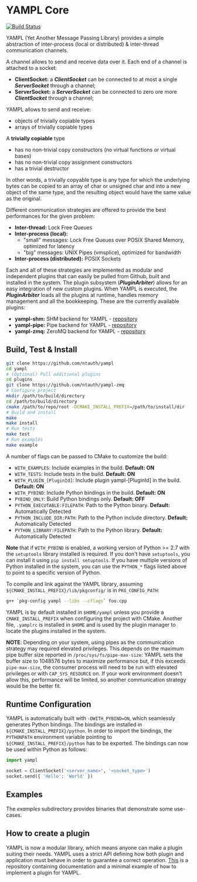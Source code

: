 # YAMPL Core

[![Build Status](https://travis-ci.org/ntauth/yampl.svg?branch=master)](https://travis-ci.org/ntauth/yampl)

YAMPL (Yet Another Message Passing Library) provides a simple abstraction of inter-process (local or distributed) & inter-thread communication channels.

A channel allows to send and receive data over it. Each end of a channel is attached to a socket:
* **ClientSocket:**  a ***ClientSocket*** can be connected to at most a single ***ServerSocket*** through a channel;
* **ServerSocket:** a ***ServerSocket*** can be connected to zero ore more ***ClientSocket*** through a channel;

YAMPL allows to send and receive: 
* objects of trivially copiable types
* arrays of trivially copiable types

A **trivially copiable** type
* has no non-trivial copy constructors (no virtual functions or virtual bases)
* has no non-trivial copy assignment constructors
* has a trivial destructor

In other words, a trivially copyable type is any type for which the underlying bytes can be copied to an array of char or unsigned char and into a new object of the same type, and the resulting object would have the same value as the original.

Different communication strategies are offered to provide the best performances for the given problem:
* **Inter-thread:** Lock Free Queues
* **Inter-process (local):**
    * "small" messages: Lock Free Queues over POSIX Shared Memory, optimized for latency
    * "big" messages: UNIX Pipes (vmsplice), optimized for bandwidth
* **Inter-process (distributed):** POSIX Sockets 

Each and all of these strategies are implemented as modular and independent plugins that can easily be pulled from Github, built and installed in the system. The plugin subsystem (***PluginArbiter***) allows for an easy integration of new custom plugins. When YAMPL is executed, the ***PluginArbiter*** loads all the plugins at runtime, handles memory management and all the bookkeeping. These are the currently available plugins:
* **yampl-shm:** SHM backend for YAMPL - [repository](https://github.com/ntauth/yampl-shm)
* **yampl-pipe:** Pipe backend for YAMPL - [repository](https://github.com/ntauth/yampl-pipe)
* **yampl-zmq:** ZeroMQ backend for YAMPL - [repository](https://github.com/ntauth/yampl-zmq)

## Build, Test & Install
``` bash
git clone https://github.com/ntauth/yampl
cd yampl
# (Optional) Pull additional plugins
cd plugins
git clone https://github.com/ntauth/yampl-zmq
# Configure project
mkdir /path/to/build/directory
cd /path/to/build/directory
cmake /path/to/repo/root -DCMAKE_INSTALL_PREFIX=/path/to/install/dir
# Build and install
make
make install
# Run tests
make test
# Run examples
make example
```

A number of flags can be passed to CMake to customize the build:
- `WITH_EXAMPLES`: Include examples in the build. **Default: ON**
- `WITH_TESTS`: Include tests in the build. **Default: ON**
- `WITH_PLUGIN_[PluginId]`: Include plugin yampl-[PluginId] in the build. **Default: ON**
- `WITH_PYBIND`: Include Python bindings in the build. **Default: ON**
- `PYBIND_ONLY`: Build Python bindings only. **Default: OFF**
- `PYTHON_EXECUTABLE:FILEPATH`: Path to the Python binary. **Default:** Automatically Detected
- `PYTHON_INCLUDE_DIR:PATH`: Path to the Python include directory. **Default:** Automatically Detected
- `PYTHON_LIBRARY:FILEPATH`: Path to the Python library. **Default:** Automatically Detected

**Note** that if `WITH_PYBIND` is enabled, a working version of Python >= 2.7 with the `setuptools` library installed is required. If you don't have `setuptools`, you can install it using ```pip install setuptools```.
If you have multiple versions of Python installed in the system, you can use the `PYTHON_*` flags listed above to point to a specific version of Python.

To compile and link against the YAMPL library, assuming `${CMAKE_INSTALL_PREFIX}/lib/pkgconfig/` is in `PKG_CONFIG_PATH`:
```bash
g++ `pkg-config yampl --libs --cflags` foo.cpp
```

YAMPL is by default installed in `$HOME/yampl` unless you provide a `CMAKE_INSTALL_PREFIX` when configuring the project with CMake. Another file, `.yamplrc` is installed in `$HOME` and is used by the plugin manager to locate the plugins installed in the system.

**NOTE**: Depending on your system, using pipes as the communication strategy may required elevated privileges. This depends on the maximum pipe buffer size reported in `/proc/sys/fs/pipe-max-size`: YAMPL sets the buffer size to 1048576 bytes to maximize performance but, if this exceeds `pipe-max-size`, the consumer process will need to be run with elevated privileges or with `CAP_SYS_RESOURCE` on. If your work environment doesn't allow this, performance will be limited, so another communication strategy would be the better fit.

## Runtime Configuration
YAMPL is automatically built with `-DWITH_PYBIND=ON`, which seamlessly generates Python bindings. The bindings are installed in `${CMAKE_INSTALL_PREFIX}/python`. In order to import the bindings, the
`PYTHONPATH` environment variable pointing to `${CMAKE_INSTALL_PREFIX}/python` has to be exported. The bindings can now be used within Python as follows:
```python
import yampl

socket = ClientSocket('<server_name>', '<socket_type>')
socket.send({ 'Hello': 'World' })
```

## Examples
The *examples* subdirectory provides binaries that demonstrate some use-cases.

## How to create a plugin
YAMPL is now a modular library, which means anyone can make a plugin suiting their needs. YAMPL uses a strict API defining how both plugin and application must behave in order to guarantee a correct operation. [This](https://github.com/ntauth/yampl-example) is a repository containing documentation and a minimal example of how to implement a plugin for YAMPL.
